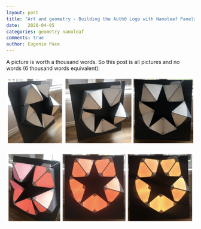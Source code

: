 ```yaml
---
layout: post
title: "Art and geometry - Building the Auth0 Logo with Nanoleaf Panels - Part IV"
date:   2020-04-05
categories: geometry nanoleaf
comments: true
author: Eugenio Pace
---
```


A picture is worth a thousand words. So this post is all pictures and no words (6 thousand words equivalent):

![](/media/nano-1.png)

![](/media/nano-2.png)
